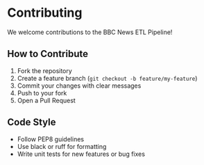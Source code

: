 # Contributing

We welcome contributions to the BBC News ETL Pipeline!

## How to Contribute

1. Fork the repository
2. Create a feature branch (`git checkout -b feature/my-feature`)
3. Commit your changes with clear messages
4. Push to your fork
5. Open a Pull Request

## Code Style

- Follow PEP8 guidelines
- Use black or ruff for formatting
- Write unit tests for new features or bug fixes
